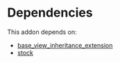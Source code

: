 # Dependencies

This addon depends on:

- [base_view_inheritance_extension](https://github.com/bringout/oca-technical)
- [stock](https://github.com/bringout/oca-ocb-warehouse/tree/9b14fcb23c7ebeb2f1d8695642aaa941064d4d00/odoo-bringout-oca-ocb-stock)
